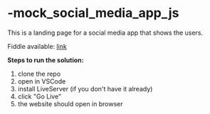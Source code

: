 # -mock_social_media_app_js

This is a landing page for a social media app that shows the users. 

Fiddle available: [link](https://jsfiddle.net/adelavdf/pLw2xjf7/3/)

**Steps to run the solution:**

1. clone the repo
2. open in VSCode
3. install LiveServer (if you don't have it already)
4. click "Go Live"
5. the website should open in browser
